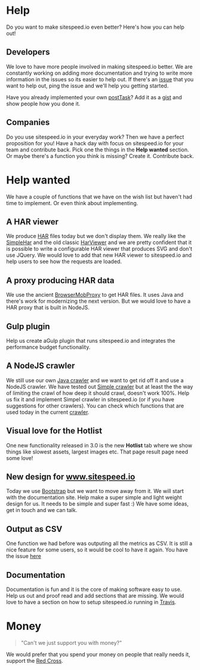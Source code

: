 # Help
Do you want to make sitespeed.io even better? Here's how you can help out!

## Developers
We love to have more people involved in making sitespeed.io better. We are constantly working on adding more documentation and trying to write more information in the issues so its easier to help out. If there's an [issue](https://github.com/sitespeedio/sitespeed.io/issues) that you want to help out, ping the issue and we'll help you getting started.

Have you already implemented your own [postTask](http://www.sitespeed.io/documentation/#postTasks)? Add it as a [gist](http://gist.github.com/) and show people how you done it.

## Companies
Do you use sitespeed.io in your everyday work? Then we have a perfect proposition for you! Have a hack day with focus on sitespeed.io for your team and contribute back. Pick one the things in the **Help wanted** section. Or maybe there's a function you think is missing? Create it. Contribute back. 

# Help wanted
We have a couple of functions that we have on the wish list but haven't had time to implement. Or even think about implementing.  
## A HAR viewer
We produce [HAR](http://www.softwareishard.com/blog/har-12-spec/) files today but we don't display them. We really like the [SimpleHar](http://rafacesar.github.io/simplehar/) and the old classic [HarViewer](http://www.softwareishard.com/har/viewer/) and we are pretty confident that it is possible to write a configurable HAR viewer that produces SVG and don't use JQuery. We would love to add that new HAR viewer to sitespeed.io and help users to see how the requests are loaded.

## A proxy producing HAR data
We use the ancient [BrowserMobProxy](https://github.com/lightbody/browsermob-proxy ) to get HAR files. It uses Java and there's work for modernizing the next version. But we would love to have a HAR proxy that is built in NodeJS.

## Gulp plugin
Help us create aGulp plugin that runs sitespeed.io and integrates the performance budget functionality.

## A NodeJS crawler
We still use our own [Java crawler](https://github.com/sitespeedio/crawler) and we want to get rid off it and use a NodeJS crawler. We have tested out [Simple crawler](https://github.com/cgiffard/node-simplecrawler) but at least the the way of limiting the crawl of how deep it should crawl, doesn't work 100%. Help us fix it and implement Simpel crawler in sitespeed.io (or if you have suggestions for other crawlers). You can check which functions that are used today in the current [crawler](https://github.com/sitespeedio/sitespeed.io/blob/master/lib/crawler/crawler.js).

## Visual love for the Hotlist
One new functionality released in 3.0 is the new **Hotlist** tab where we show things like slowest assets, largest images etc. That page result page need some love!

## New design for www.sitespeed.io
Today we use [Bootstrap](http://getbootstrap.com/) but we want to move away from it. We will start with the documentation site. Help make a super simple and light weight design for us. It needs to be simple and super fast :) We have some ideas, get in touch and we can talk.

## Output as CSV
One function we had before was outputing all the metrics as CSV. It is still a nice feature for some users, so it would be cool to have it again. You have the issue [here](https://github.com/sitespeedio/sitespeed.io/issues/560)

## Documentation
Documentation is fun and it is the core of making software easy to use. Help us out and proof read and add sections that are missing. We would love to have a section on how to setup sitespeed.io running in [Travis](https://travis-ci.org/).

# Money
> "Can't we just support you with money?" 

We would prefer that you spend your money on people that really needs it, support the [Red Cross](https://www.icrc.org/eng/donations/ways-to-donate/).
